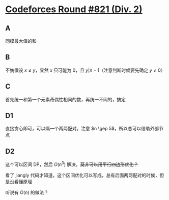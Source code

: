 # [Codeforces Round #821 (Div. 2)](https://codeforces.com/contest/1733)

## A

同模最大值的和

## B

不妨假设 $x \leq y$，显然 $x$ 只可能为 0，且 $y | n - 1$（注意判断时候要先确定 $y \neq 0$）

## C

首先统一和第一个元素奇偶性相同的数，再统一不同的，搞定

## D1

直接贪心即可，可以隔一个两两配对。注意 $n \gep 5$，所以总可以借助外部节点

## D2

这个可以区间 DP，然后 $O(n^3)$ 解决。~~莫非可以用平行四边形优化？~~

看了 jiangly 代码才知道，这个区间优化可以写成，总有后面两两配对的时候，但是没看懂原理

听说有 $O(n)$ 的做法？
